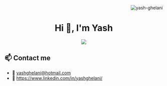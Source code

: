 <p align="right"> <img src="https://komarev.com/ghpvc/?username=yash-ghelani&label=Profile%20views&color=0e75b6&style=flat" alt="yash-ghelani" /> </p>
<h1 align="center">Hi 👋, I'm Yash</h1>

<p align="center">
  <img src="https://readme-typing-svg.herokuapp.com/?lines=AI+and+CS+Grad.;Software+Engineer.&font=Fira%20Code&center=true&width=380&height=50">
</p>

## 📫 Contact me

- 📧 yashghelani@hotmail.com
- 🔗 https://www.linkedin.com/in/yashghelani/
